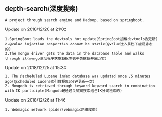 ## depth-search(深度搜索)
   ~~~
   A project through search engine and Hadoop, based on springboot.
   ~~~
   
   Update on 2018/12/20 at 21:02
   ~~~
   1.SpringBoot loads the devtools hot update(SpringBoot加载devtools热更新)
   2.@value injection properties cannot be static(@value注入属性不能是静态的)
   3.The mongo driver gets the data in the database table and walks through it(mongo驱动程序获取数据库表中的数据并遍历它)
   ~~~
   
   Update on 2018/12/25 at 15:33
   ~~~
   1. The @scheduled Lucene index database was updated once /5 minutes ago(@scheduled Lucene索引数据库5分钟更新一次)
   2. Mongodb is retrieved through keyword keyword search in combination with IK participle(Mongodb是通过关键词搜索结合IK分词检索的)
   ~~~
   
   Update on 2018/12/26 at 11:46
   ~~~
   1. Webmagic network spider(webmagic网络爬虫)
   ~~~